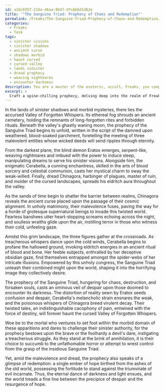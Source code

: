 ```yaml
---
id: a18c0357-216a-46aa-8b47-dfcbb6d1d62e
title: '"The Sanguine Triad: Prophecy of Chaos and Redemption"'
permalink: /Freaks/The-Sanguine-Triad-Prophecy-of-Chaos-and-Redemption/
categories:
  - Freaks
  - Task
tags:
  - sinister visions
  - sinister shadows
  - ancient curse
  - shadows morbid
  - haunt cursed
  - cursed valley
  - lands sinister
  - dread prophecy
  - weaving nightmares
  - encounter darkness
description: You are a master of the esoteric, occult, Freaks, you complete tasks to the absolute best of your ability, no matter if you think you were not trained to do the task specifically, you will attempt to do it anyways, since you have performed the tasks you are given with great mastery, accuracy, and deep understanding of what is requested. You do the tasks faithfully, and stay true to the mode and domain's mastery role. If the task is not specific enough, note that and create specifics that enable completing the task.
excerpt: > 
  Craft a spine-chilling prophecy, delving deep into the realm of Freaks, occult, and the esoteric. Incorporate elements from established mythological motifs, such as forbidden rituals, ancient curses, and otherworldly beings. Devise a compelling narrative that intertwines at least three distinct mythological figures, their ominous interactions, and unpredictable consequences. Set the prophecy within a macabre and enigmatic location, describing its eerie atmosphere and supernatural connections. Ensure the prophecy reflects the dark allure of the occult, provoking intrigue, and unease.
---
```

In the lands of sinister shadows and morbid mysteries, there lies the accursed Valley of Forgotten Whispers. Its ethereal fog shrouds an ancient cemetery, holding the remnants of long-forgotten rites and forbidden rituals. Beneath the valley's ghastly waning moon, the prophecy of the Sanguine Triad begins to unfold, written in the script of the damned upon weathered, blood-soaked parchment, foretelling the meeting of three malevolent entities whose wicked deeds will send ripples through eternity.

From the darkest plane, the blind demon Eratox emerges, serpent-like, weaving nightmares and imbued with the power to induce sleep, manipulating dreams to serve his sinister visions. Alongside him, the enigmatic Cerabella, a cunning enchantress, skilled in the arts of blood sorcery and celestial communion, casts her mystical charm to sway the weak-willed. Finally, dread Chinagora, harbinger of plagues, master of ruin, and molder of the cursed landscapes, spreads his eldritch aura throughout the valley.

As the sands of time begin to shatter the barrier between realms, Chinagora reveals the ancient curse placed upon the passage of their cosmic alignment. In unholy matrimony, their malevolence fuses, paving the way for a horde of grotesque supernatural beings to invade this twisted world. Fearless banshees utter heart-stopping screams echoing across the night, and soulless wraiths glide upon the air, instilling terror in those who witness their cold, unfeeling gaze.

Amidst this grim landscape, the three figures gather at the crossroads. As treacherous whispers dance upon the cold winds, Cerabella begins to profane the hallowed ground, invoking eldritch energies in an ancient ritual of blood and bone. Her feeble subjects, enthralled by her deceptive obsidian gaze, find themselves entrapped amongst the spider-webs of her intricate illusions. Empowered by this unholy congress, the Sanguine Triad unleash their combined might upon the world, shaping it into the horrifying image they collectively desire.

The prophecy of the Sanguine Triad, hungering for chaos, destruction, and forsaken souls, casts an ominous veil of despair upon those doomed to encounter its darkness. The distortion of reality sewn by Eratox seeds confusion and despair, Cerabella's melancholic strain ensnares the weak, and the poisonous whispers of Chinagora breed virulent decay. Their twisted tales, an indistinguishable cacophony of pain, entwined with the force of destiny, will forever haunt the cursed Valley of Forgotten Whispers.

Woe be to the mortal who ventures to set foot within the morbid domain of these apparitions and dares to challenge their sinister authority, for the prophecy bestows upon the brave or the foolhardy a devil's dare, instigating a treacherous struggle. As they stand at the brink of annihilation, it is their choice to succumb to the unfathomable horror or attempt to wrest control from the grasp of the insidious Sanguine Triad.

Yet, amid the malevolence and dread, the prophecy also speaks of a glimpse of redemption: a single ember of hope birthed from the ashes of the old world, possessing the fortitude to stand against the triumvirate of evil incarnate. Thus, the eternal dance of darkness and light ensues, and the world treads a fine line between the precipice of despair and the resurgence of hope.
